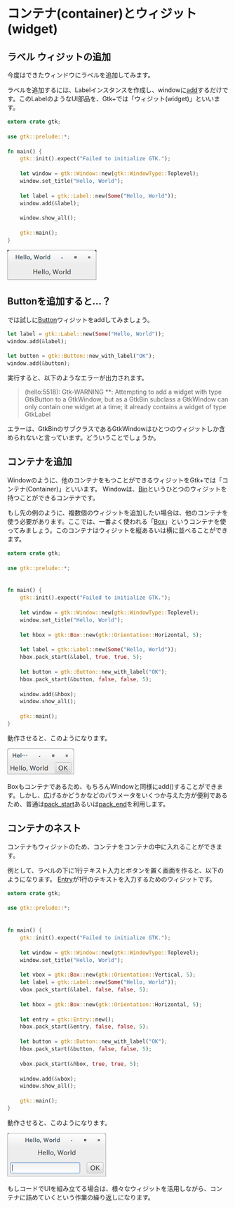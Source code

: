 # コンテナ(container)とウィジット(widget)

## ラベル ウィジットの追加
今度はできたウィンドウにラベルを追加してみます。

ラベルを追加するには、Labelインスタンスを作成し、windowに[add](http://gtk-rs.org/docs/gtk/trait.ContainerExt.html#tymethod.add)するだけです。このLabelのようなUI部品を、Gtk+では「ウィジット(widget)」といいます。

```rust
extern crate gtk;

use gtk::prelude::*;

fn main() {
    gtk::init().expect("Failed to initialize GTK.");

    let window = gtk::Window::new(gtk::WindowType::Toplevel);
    window.set_title("Hello, World");
    
    let label = gtk::Label::new(Some("Hello, World"));
    window.add(&label);
    
    window.show_all();
    
    gtk::main();
}
```

![Labelのみ](./images/label-only.png)

## Buttonを追加すると…？
では試しに[Button](http://gtk-rs.org/docs/gtk/struct.Button.html)ウィジットをaddしてみましょう。

```rust
let label = gtk::Label::new(Some("Hello, World"));
window.add(&label);

let button = gtk::Button::new_with_label("OK");
window.add(&button);
```

実行すると、以下のようなエラーが出力されます。

> (hello:5518): Gtk-WARNING **: Attempting to add a widget with type GtkButton to a GtkWindow, but as a GtkBin subclass a GtkWindow can only contain one widget at a time; it already contains a widget of type GtkLabel

エラーは、GtkBinのサブクラスであるGtkWindowはひとつのウィジットしか含められないと言っています。どういうことでしょうか。

## コンテナを追加
Windowのように、他のコンテナをもつことができるウィジットをGtk+では「コンテナ(Container)」といいます。
Windowは、[Bin](http://gtk-rs.org/docs/gtk/struct.Bin.html)というひとつのウィジットを持つことができるコンテナです。

もし先の例のように、複数個のウィジットを追加したい場合は、他のコンテナを使う必要があります。ここでは、一番よく使われる「[Box](http://gtk-rs.org/docs/gtk/struct.Box.html)」というコンテナを使ってみましょう。このコンテナはウィジットを縦あるいは横に並べることができます。

```rust
extern crate gtk;

use gtk::prelude::*;


fn main() {
    gtk::init().expect("Failed to initialize GTK.");

    let window = gtk::Window::new(gtk::WindowType::Toplevel);
    window.set_title("Hello, World");
    
    let hbox = gtk::Box::new(gtk::Orientation::Horizontal, 5);
    
    let label = gtk::Label::new(Some("Hello, World"));
    hbox.pack_start(&label, true, true, 5);
    
    let button = gtk::Button::new_with_label("OK");
    hbox.pack_start(&button, false, false, 5);

    window.add(&hbox);
    window.show_all();
    
    gtk::main();
}
```

動作させると、このようになります。

![LabelとButton](./images/label-button.png)

Boxもコンテナであるため、もちろんWindowと同様にadd()することができます。しかし、広げるかどうかなどのパラメータをいくつか与えた方が便利であるため、普通は[pack_start](http://gtk-rs.org/docs/gtk/trait.BoxExt.html#tymethod.pack_start)あるいは[pack_end](http://gtk-rs.org/docs/gtk/trait.BoxExt.html#tymethod.pack_end)を利用します。

## コンテナのネスト
コンテナもウィジットのため、コンテナをコンテナの中に入れることができます。

例として、ラベルの下に1行テキスト入力とボタンを置く画面を作ると、以下のようになります。
[Entry](http://gtk-rs.org/docs/gtk/struct.Entry.html)が1行のテキストを入力するためのウィジットです。

```rust
extern crate gtk;

use gtk::prelude::*;


fn main() {
    gtk::init().expect("Failed to initialize GTK.");

    let window = gtk::Window::new(gtk::WindowType::Toplevel);
    window.set_title("Hello, World");

    let vbox = gtk::Box::new(gtk::Orientation::Vertical, 5);
    let label = gtk::Label::new(Some("Hello, World"));
    vbox.pack_start(&label, false, false, 5);
    
    let hbox = gtk::Box::new(gtk::Orientation::Horizontal, 5);
    
    let entry = gtk::Entry::new();
    hbox.pack_start(&entry, false, false, 5);
    
    let button = gtk::Button::new_with_label("OK");
    hbox.pack_start(&button, false, false, 5);
    
    vbox.pack_start(&hbox, true, true, 5);

    window.add(&vbox);
    window.show_all();
    
    gtk::main();
}
```

動作させると、このようになります。

![LabelとEntryとButton](./images/label-entry-button.png)

もしコードでUIを組み立てる場合は、様々なウィジットを活用しながら、コンテナに詰めていくという作業の繰り返しになります。
